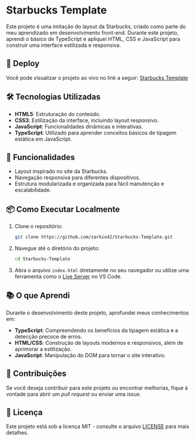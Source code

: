 # Starbucks Template

Este projeto é uma imitação do layout da Starbucks, criado como parte do meu aprendizado em desenvolvimento front-end. Durante este projeto, aprendi o básico de TypeScript e apliquei HTML, CSS e JavaScript para construir uma interface estilizada e responsiva.

## 🔗 Deploy

Você pode visualizar o projeto ao vivo no link a seguir:
[Starbucks Template](https://zarkio42.github.io/Starbucks-Template/)

## 🛠️ Tecnologias Utilizadas

- **HTML5**: Estruturação do conteúdo.
- **CSS3**: Estilização da interface, incluindo layout responsivo.
- **JavaScript**: Funcionalidades dinâmicas e interativas.
- **TypeScript**: Utilizado para aprender conceitos básicos de tipagem estática em JavaScript.

## 🚀 Funcionalidades

- Layout inspirado no site da Starbucks.
- Navegação responsiva para diferentes dispositivos.
- Estrutura modularizada e organizada para fácil manutenção e escalabilidade.

## 📦 Como Executar Localmente

1. Clone o repositório:
    ```bash
    git clone https://github.com/zarkio42/Starbucks-Template.git
    ```

2. Navegue até o diretório do projeto:
    ```bash
    cd Starbucks-Template
    ```

3. Abra o arquivo `index.html` diretamente no seu navegador ou utilize uma ferramenta como o [Live Server](https://marketplace.visualstudio.com/items?itemName=ritwickdey.LiveServer) no VS Code.

## 📚 O que Aprendi

Durante o desenvolvimento deste projeto, aprofundei meus conhecimentos em:
- **TypeScript**: Compreendendo os benefícios da tipagem estática e a detecção precoce de erros.
- **HTML/CSS**: Construção de layouts modernos e responsivos, além de aprimorar a estilização.
- **JavaScript**: Manipulação do DOM para tornar o site interativo.

## 🤝 Contribuições

Se você deseja contribuir para este projeto ou encontrar melhorias, fique à vontade para abrir um _pull request_ ou enviar uma _issue_.

## 📄 Licença

Este projeto está sob a licença MIT - consulte o arquivo [LICENSE](./LICENSE) para mais detalhes.

